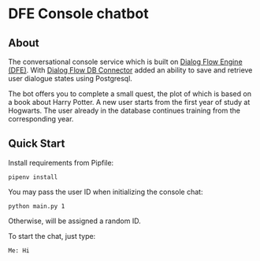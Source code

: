 #  DFE Console chatbot 

## About
The conversational console service which is built on [Dialog Flow Engine (DFE)](https://github.com/deepmipt/dialog_flow_engine).
With [Dialog Flow DB Connector](https://github.com/deepmipt/dialog_flow_db_connector) added an ability to save and retrieve user dialogue states using Postgresql. 

The bot offers you to complete a small quest, the plot of which is based on a book about Harry Potter.
A new user starts from the first year of study at Hogwarts. The user already in the database continues training from the corresponding year.
## Quick Start

Install requirements from Pipfile:
```
pipenv install
```

You may pass the user ID when initializing the console chat:
```
python main.py 1
```
Otherwise, will be assigned a random ID.

To start the chat, just type:
```
Me: Hi
```
